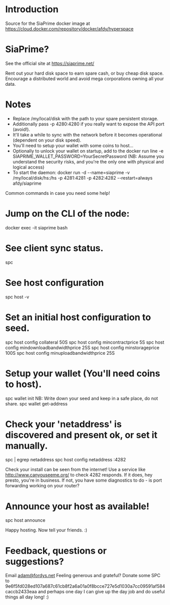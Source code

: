 # Introduction
Source for the SiaPrime docker image at https://cloud.docker.com/repository/docker/afdy/hyperspace

# SiaPrime?
See the official site at https://siaprime.net/

Rent out your hard disk space to earn spare cash, or buy cheap disk space. Encourage a distributed world and avoid mega corporations owning all your data.

# Notes
* Replace /my/local/disk with the path to your spare persistent storage.
* Additionally pass -p 4280:4280 if you really want to expose the API port (avoid!).
* It'll take a while to sync with the network before it becomes operational (dependent on your disk speed).
* You'll need to setup your wallet with some coins to host...
* Optionally to unlock your wallet on startup, add to the docker run line -e SIAPRIME_WALLET_PASSWORD=YourSecretPassword (NB: Assume you understand the security risks, and you're the only one with physical and logical access)
* To start the daemon:
  docker run -d --name=siaprime -v /my/local/disk/hs:/hs -p 4281:4281 -p 4282:4282 --restart=always afdy/siaprime

Common commands in case you need some help!

# Jump on the CLI of the node:
docker exec -it siaprime bash

# See client sync status.
spc

# See host configuration
spc host -v

# Set an initial host configuration to seed.
spc host config collateral 50S spc host config mincontractprice 5S spc host config mindownloadbandwidthprice 25S spc host config minstorageprice 100S spc host config minuploadbandwidthprice 25S

# Setup your wallet (You'll need coins to host).
spc wallet init NB: Write down your seed and keep in a safe place, do not share. spc wallet get-address

# Check your 'netaddress' is discovered and present ok, or set it manually.
spc | egrep netaddress spc host config netaddress <Your IP address>:4282

Check your install can be seen from the internet!
Use a service like http://www.canyouseeme.org/ to check 4282 responds. If it does, hey presto, you're in business. If not, you have some diagnostics to do - is port forwarding working on your router?

# Announce your host as available!
spc host announce

Happy hosting. Now tell your friends. :)

# Feedback, questions or suggestions?
Email adam@fordys.net Feeling generous and grateful? Donate some SPC to 9e6f5fd028ed107a687c61cb8f2a6a01a0f8bcce727e5d1030a7cc09591af584caccb2433eaa and perhaps one day I can give up the day job and do useful things all day long! :)
